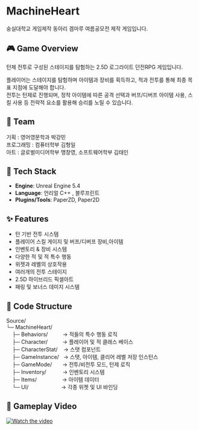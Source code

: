 # MachineHeart

숭실대학교 게임제작 동아리 겜마루 여름공모전 제작 게임입니다.

## 🎮 Game Overview
턴제 전투로 구성된 스테이지를 탐험하는 2.5D 로그라이트 던전RPG 게임입니다.

플레이어는 스테이지를 탐험하며 아이템과 장비를 획득하고, 적과 전투를 통해 최종 목표 지점에 도달해야 합니다.  
전투는 턴제로 진행되며, 정착 아이템에 따른 공격 선택과 버프/디버프 아이템 사용, 스킬 사용 등 전략적 요소를 활용해 승리를 노릴 수 있습니다.

## 👥 Team
기획 : 영어영문학과 박강민  
프로그래밍 : 컴퓨터학부 김형일  
아트 : 글로벌미디어학부 맹창영, 소프트웨어학부 김태인

## 🧱 Tech Stack
- **Engine**: Unreal Engine 5.4
- **Language**: 언리얼 C++ , 블루프린트
- **Plugins/Tools**: PaperZD, Paper2D

  
## ✨ Features
- 턴 기반 전투 시스템
- 플레이어 스킬 게이지 및 버프/디버프 장비,아이템 
- 인벤토리 & 장비 시스템
- 다양한 적 및 적 특수 행동
- 위젯과 레벨의 상호작용
- 여러개의 전투 스테이지
- 2.5D 하이브리드 픽셀아트
- 패링 및 보너스 데미지 시스템

## 📁 Code Structure

Source/  
└─ MachineHeart/  
&nbsp;&nbsp;&nbsp;&nbsp;├─ Behaviors/        &nbsp;&nbsp;&nbsp;&nbsp;&nbsp;&nbsp;&nbsp;&nbsp;&nbsp;→ 적들의 특수 행동 로직  
&nbsp;&nbsp;&nbsp;&nbsp;├─ Character/        &nbsp;&nbsp;&nbsp;&nbsp;&nbsp;&nbsp;&nbsp;&nbsp;&nbsp;→ 플레이어 및 적 클래스 베이스  
&nbsp;&nbsp;&nbsp;&nbsp;├─ CharacterStat/    &nbsp;&nbsp;&nbsp;→ 스탯 컴포넌트  
&nbsp;&nbsp;&nbsp;&nbsp;├─ GameInstance/     &nbsp;&nbsp;→ 스탯, 아이템, 클리어 레벨 저장 인스턴스  
&nbsp;&nbsp;&nbsp;&nbsp;├─ GameMode/         &nbsp;&nbsp;&nbsp;&nbsp;&nbsp;&nbsp;→ 전투/비전투 모드, 턴제 로직   
&nbsp;&nbsp;&nbsp;&nbsp;├─ Inventory/        &nbsp;&nbsp;&nbsp;&nbsp;&nbsp;&nbsp;&nbsp;&nbsp;&nbsp;&nbsp;→ 인벤토리 시스템  
&nbsp;&nbsp;&nbsp;&nbsp;├─ Items/            &nbsp;&nbsp;&nbsp;&nbsp;&nbsp;&nbsp;&nbsp;&nbsp;&nbsp;&nbsp;&nbsp;&nbsp;&nbsp;&nbsp;&nbsp;&nbsp;→ 아이템 데이터  
&nbsp;&nbsp;&nbsp;&nbsp;└─ UI/               &nbsp;&nbsp;&nbsp;&nbsp;&nbsp;&nbsp;&nbsp;&nbsp;&nbsp;&nbsp;&nbsp;&nbsp;&nbsp;&nbsp;&nbsp;&nbsp;&nbsp;&nbsp;&nbsp;&nbsp;&nbsp;→ 각종 위젯 및 UI 바인딩  


## 🎥 Gameplay Video
[![Watch the video](https://img.youtube.com/vi/2L8G2qruhKM/maxresdefault.jpg)](https://www.youtube.com/watch?v=2L8G2qruhKM)
